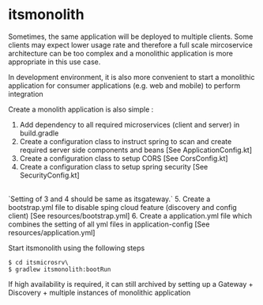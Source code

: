 # itsmonolith

Sometimes, the same application will be deployed to multiple clients.  Some clients may expect lower usage rate and therefore a full scale mircoservice architecture can be too complex and a monolithic application is more appropriate in this use case.

In development environment, it is also more convenient to start a monolithic application for consumer applications (e.g. web and mobile) to perform integration
 
Create a monolith application is also simple :
1. Add dependency to all required microservices (client and server) in build.gradle
2. Create a configuration class to instruct spring to scan and create required server side components and beans [See ApplicationConfig.kt]
3. Create a configuration class to setup CORS [See CorsConfig.kt]
4. Create a configuration class to setup spring security [See SecurityConfig.kt]
<br>
`Setting of 3 and 4 should be same as itsgateway.`
5. Create a bootstrap.yml file to disable sping cloud feature (discovery and config client) [See resources/bootstrap.yml]
6. Create a application.yml file which combines the setting of all yml files in application-config [See resources/application.yml]

Start itsmonolith using the following steps

```
$ cd itsmicrosrv\
$ gradlew itsmonolith:bootRun
```

If high availability is required, it can still archived by setting up a Gateway + Discovery + multiple instances of monolithic application 
